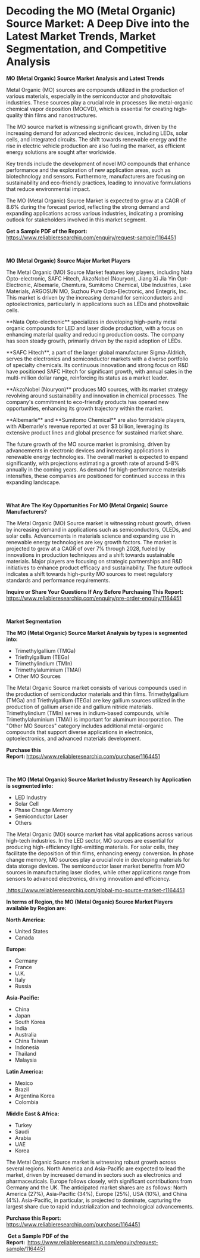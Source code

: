 <p><h1>Decoding the MO (Metal Organic) Source Market: A Deep Dive into the Latest Market Trends, Market Segmentation, and Competitive Analysis</h1></p><p><strong>MO (Metal Organic) Source Market Analysis and Latest Trends</strong></p>
<p><p>Metal Organic (MO) sources are compounds utilized in the production of various materials, especially in the semiconductor and photovoltaic industries. These sources play a crucial role in processes like metal-organic chemical vapor deposition (MOCVD), which is essential for creating high-quality thin films and nanostructures.</p><p>The MO source market is witnessing significant growth, driven by the increasing demand for advanced electronic devices, including LEDs, solar cells, and integrated circuits. The shift towards renewable energy and the rise in electric vehicle production are also fueling the market, as efficient energy solutions are sought after worldwide. </p><p>Key trends include the development of novel MO compounds that enhance performance and the exploration of new application areas, such as biotechnology and sensors. Furthermore, manufacturers are focusing on sustainability and eco-friendly practices, leading to innovative formulations that reduce environmental impact. </p><p>The MO (Metal Organic) Source Market is expected to grow at a CAGR of 8.6% during the forecast period, reflecting the strong demand and expanding applications across various industries, indicating a promising outlook for stakeholders involved in this market segment.</p></p>
<p><strong>Get a Sample PDF of the Report:&nbsp;</strong> <a href="https://www.reliableresearchiq.com/enquiry/request-sample/1164451?utm_campaign=3583&utm_medium=2&utm_source=Github&utm_content=ia&utm_term=15042025&utm_id=mo-metal-organic-source">https://www.reliableresearchiq.com/enquiry/request-sample/1164451</a></p>
<p>&nbsp;</p>
<p><strong>MO (Metal Organic) Source Major Market Players</strong></p>
<p><p>The Metal Organic (MO) Source Market features key players, including Nata Opto-electronic, SAFC Hitech, AkzoNobel (Nouryon), Jiang Xi Jia Yin Opt-Electronic, Albemarle, Chemtura, Sumitomo Chemical, Ube Industries, Lake Materials, ARGOSUN MO, Suzhou Pure Opto-Electronic, and Entegris, Inc. This market is driven by the increasing demand for semiconductors and optoelectronics, particularly in applications such as LEDs and photovoltaic cells.</p><p>**Nata Opto-electronic** specializes in developing high-purity metal organic compounds for LED and laser diode production, with a focus on enhancing material quality and reducing production costs. The company has seen steady growth, primarily driven by the rapid adoption of LEDs.</p><p>**SAFC Hitech**, a part of the larger global manufacturer Sigma-Aldrich, serves the electronics and semiconductor markets with a diverse portfolio of specialty chemicals. Its continuous innovation and strong focus on R&D have positioned SAFC Hitech for significant growth, with annual sales in the multi-million dollar range, reinforcing its status as a market leader.</p><p>**AkzoNobel (Nouryon)** produces MO sources, with its market strategy revolving around sustainability and innovation in chemical processes. The company's commitment to eco-friendly products has opened new opportunities, enhancing its growth trajectory within the market.</p><p>**Albemarle** and **Sumitomo Chemical** are also formidable players, with Albemarle's revenue reported at over $3 billion, leveraging its extensive product lines and global presence for sustained market share.</p><p>The future growth of the MO source market is promising, driven by advancements in electronic devices and increasing applications in renewable energy technologies. The overall market is expected to expand significantly, with projections estimating a growth rate of around 5-8% annually in the coming years. As demand for high-performance materials intensifies, these companies are positioned for continued success in this expanding landscape.</p></p>
<p>&nbsp;</p>
<p><strong>What Are The Key Opportunities For MO (Metal Organic) Source Manufacturers?</strong></p>
<p><p>The Metal Organic (MO) Source market is witnessing robust growth, driven by increasing demand in applications such as semiconductors, OLEDs, and solar cells. Advancements in materials science and expanding use in renewable energy technologies are key growth factors. The market is projected to grow at a CAGR of over 7% through 2028, fueled by innovations in production techniques and a shift towards sustainable materials. Major players are focusing on strategic partnerships and R&D initiatives to enhance product efficacy and sustainability. The future outlook indicates a shift towards high-purity MO sources to meet regulatory standards and performance requirements.</p></p>
<p><strong>Inquire or Share Your Questions If Any Before Purchasing This Report:</strong> <a href="https://www.reliableresearchiq.com/enquiry/pre-order-enquiry/1164451?utm_campaign=3583&utm_medium=2&utm_source=Github&utm_content=ia&utm_term=15042025&utm_id=mo-metal-organic-source">https://www.reliableresearchiq.com/enquiry/pre-order-enquiry/1164451</a></p>
<p>&nbsp;</p>
<p><strong>Market Segmentation</strong></p>
<p><strong>The MO (Metal Organic) Source Market Analysis by types is segmented into:</strong></p>
<p><ul><li>Trimethylgallium (TMGa)</li><li>Triethylgallium (TEGa)</li><li>Trimethylindium (TMIn)</li><li>Trimethylaluminium (TMAl)</li><li>Other MO Sources</li></ul></p>
<p><p>The Metal Organic Source market consists of various compounds used in the production of semiconductor materials and thin films. Trimethylgallium (TMGa) and Triethylgallium (TEGa) are key gallium sources utilized in the production of gallium arsenide and gallium nitride materials. Trimethylindium (TMIn) serves in indium-based compounds, while Trimethylaluminium (TMAl) is important for aluminum incorporation. The "Other MO Sources" category includes additional metal-organic compounds that support diverse applications in electronics, optoelectronics, and advanced materials development.</p></p>
<p><strong>Purchase this Report:&nbsp;</strong><a href="https://www.reliableresearchiq.com/purchase/1164451?utm_campaign=3583&utm_medium=2&utm_source=Github&utm_content=ia&utm_term=15042025&utm_id=mo-metal-organic-source">https://www.reliableresearchiq.com/purchase/1164451</a></p>
<p>&nbsp;</p>
<p><strong>The MO (Metal Organic) Source Market Industry Research by Application is segmented into:</strong></p>
<p><ul><li>LED Industry</li><li>Solar Cell</li><li>Phase Change Memory</li><li>Semiconductor Laser</li><li>Others</li></ul></p>
<p><p>The Metal Organic (MO) source market has vital applications across various high-tech industries. In the LED sector, MO sources are essential for producing high-efficiency light-emitting materials. For solar cells, they facilitate the deposition of thin films, enhancing energy conversion. In phase change memory, MO sources play a crucial role in developing materials for data storage devices. The semiconductor laser market benefits from MO sources in manufacturing laser diodes, while other applications range from sensors to advanced electronics, driving innovation and efficiency.</p></p>
<p><a href="https://www.reliableresearchiq.com/global-mo-source-market-r1164451?utm_campaign=3583&utm_medium=2&utm_source=Github&utm_content=ia&utm_term=15042025&utm_id=mo-metal-organic-source">&nbsp;https://www.reliableresearchiq.com/global-mo-source-market-r1164451</a></p>
<p><strong>In terms of Region, the MO (Metal Organic) Source Market Players available by Region are:</strong></p>
<p>
    <p> <strong> North America: </strong>
        <ul>
            <li>United States</li>
            <li>Canada</li>
        </ul>
        </p> 
    <p> <strong> Europe: </strong>
        <ul>
            <li>Germany</li>
            <li>France</li>
            <li>U.K.</li>
            <li>Italy</li>
            <li>Russia</li>
        </ul>
        </p> 
    <p> <strong> Asia-Pacific: </strong>
        <ul>
            <li>China</li>
            <li>Japan</li>
            <li>South Korea</li>
            <li>India</li>
            <li>Australia</li>
            <li>China Taiwan</li>
            <li>Indonesia</li>
            <li>Thailand</li>
            <li>Malaysia</li>
        </ul>
        </p> 
    <p> <strong> Latin America: </strong>
        <ul>
            <li>Mexico</li>
            <li>Brazil</li>
            <li>Argentina Korea</li>
            <li>Colombia</li>
        </ul>
        </p> 
    <p> <strong> Middle East & Africa: </strong>
        <ul>
            <li>Turkey</li>
            <li>Saudi</li>
            <li>Arabia</li>
            <li>UAE</li>
            <li>Korea</li>
        </ul>
    </p>
    </p>
<p><p>The Metal Organic Source market is witnessing robust growth across several regions. North America and Asia-Pacific are expected to lead the market, driven by increased demand in sectors such as electronics and pharmaceuticals. Europe follows closely, with significant contributions from Germany and the UK. The anticipated market shares are as follows: North America (27%), Asia-Pacific (34%), Europe (25%), USA (10%), and China (4%). Asia-Pacific, in particular, is projected to dominate, capturing the largest share due to rapid industrialization and technological advancements.</p></p>
<p><strong>Purchase this Report: </strong><a href="https://www.reliableresearchiq.com/purchase/1164451?utm_campaign=3583&utm_medium=2&utm_source=Github&utm_content=ia&utm_term=15042025&utm_id=mo-metal-organic-source">https://www.reliableresearchiq.com/purchase/1164451</a></p>
<p>&nbsp;<strong>Get a Sample PDF of the Report:&nbsp;&nbsp;</strong><a href="https://www.reliableresearchiq.com/enquiry/request-sample/1164451?utm_campaign=3583&utm_medium=2&utm_source=Github&utm_content=ia&utm_term=15042025&utm_id=mo-metal-organic-source">https://www.reliableresearchiq.com/enquiry/request-sample/1164451</a></p>
<p><strong></strong></p>
<p><p></p><p></p><p></p></p>